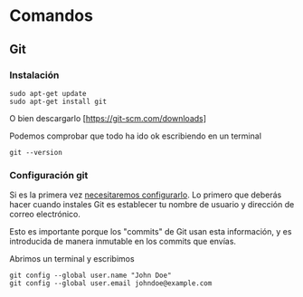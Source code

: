 # Comandos

## Git

### Instalación
```
sudo apt-get update
sudo apt-get install git
```

O bien descargarlo [https://git-scm.com/downloads]

Podemos comprobar que todo ha ido ok escribiendo en un terminal

```
git --version
```

### Configuración git

Si es la primera vez [necesitaremos configurarlo](https://git-scm.com/book/es/v2/Inicio---Sobre-el-Control-de-Versiones-Configurando-Git-por-primera-vez). Lo primero que deberás hacer cuando instales Git es establecer tu nombre de usuario y dirección de correo electrónico. 

Esto es importante porque los "commits" de Git usan esta información, y es introducida de manera inmutable en los commits que envías.

Abrimos un terminal y escribimos

```
git config --global user.name "John Doe"
git config --global user.email johndoe@example.com
```
